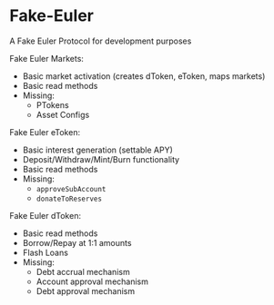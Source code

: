# Fake-Euler
 A Fake Euler Protocol for development purposes

Fake Euler Markets:
- Basic market activation (creates dToken, eToken, maps markets)
- Basic read methods
- Missing:
    - PTokens
    - Asset Configs

Fake Euler eToken:
- Basic interest generation (settable APY)
- Deposit/Withdraw/Mint/Burn functionality
- Basic read methods
- Missing:
    - `approveSubAccount`
    - `donateToReserves`

Fake Euler dToken:
- Basic read methods
- Borrow/Repay at 1:1 amounts
- Flash Loans
- Missing:
    - Debt accrual mechanism
    - Account approval mechanism
    - Debt approval mechanism
